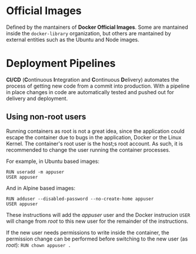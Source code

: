 # Official Images

Defined by the mantainers of **Docker Official Images**. Some are mantained inside the `docker-library` organization, but others are mantained by external entities such as the Ubuntu and Node images.

# Deployment Pipelines

**CI/CD** (**C**ontinuous **I**ntegration and **C**ontinuous **D**elivery) automates the process of getting new code from a commit into production. With a pipeline in place changes in code are automatically tested and pushed out for delivery and deployment.

## Using non-root users

Running containers as root is not a great idea, since the application could escape the container due to bugs in the application, Docker or the Linux Kernel. The container's root user is the host;s root account. As such, it is recommended to change the user running the container processes.

For example, in Ubuntu based images:

```
RUN useradd -m appuser
USER appuser
```

And in Alpine based images:

```
RUN adduser --disabled-password --no-create-home appuser
USER appuser
```

These instructions will add the _appuser_ user and the Docker instrucion `USER` will change from _root_ to this new user for the remainder of the instructions.

If the new user needs permissions to write inside the container, the permission change can be performed before switching to the new user (as _root_):
`RUN chown appuser .`
